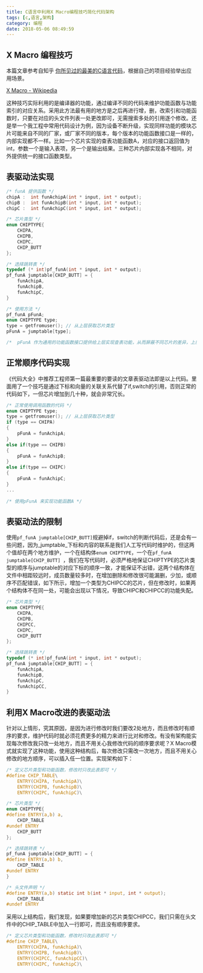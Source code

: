 ```yaml
---
title: C语言中利用X Macro编程技巧简化代码架构
tags: [c,语言,架构]
category: 编程
date: 2018-05-06 08:49:59
---
```


## X Macro 编程技巧

本篇文章参考自知乎 [你所见过的最美的C语言代码](https://www.zhihu.com/question/57089104)，根据自己的项目经验举出应用场景。

[X Macro - Wikipedia](https://link.zhihu.com/?target=https%3A//en.wikipedia.org/wiki/X_Macro)

这种技巧实际利用的是编译器的功能，通过编译不同的代码来维护功能函数与功能索引的对应关系。采用此方法最有用的地方是之后再进行增，删，改索引和功能函数时，只要在对应的头文件列表一处更改即可，无需搜索多处的引用逐个修改。还是举一个我工程中常用代码设计为例，因为设备不断升级，实现同样功能的模块芯片可能来自不同的厂家，或厂家不同的版本，每个版本的功能函数接口是一样的，内部实现都不一样。比如一个芯片实现的查表功能函数A，对应的接口返回值为int，参数一个是输入表项，另一个是输出结果。三种芯片内部实现各不相同，对外提供统一的接口函数类型。

## 表驱动法实现 

```c
/* funA 提供函数 */
chipA :  int funAchipA(int * input, int * output);
chipB :  int funAchipB(int * input, int * output);
chipC :  int funAchipC(int * input, int * output);

/* 芯片类型 */
enum CHIPTYPE{
    CHIPA,
    CHIPB,
    CHIPC,
    CHIP_BUTT
};

/* 选择跳转表 */
typedef (* int)pf_funA(int * input, int * output);
pf_funA jumptable[CHIP_BUTT] = {
    funAchipA,
    funAchipB,
    funAchipC,
}

/* 使用方法 */
pf_funA pFunA;
enum CHIPTYPE type;
type = getfromuser(); // 从上层获取芯片类型
pFunA = jumptable[type];

/*  pFunA 作为通用的功能函数接口提供给上层实现查表功能，从而屏蔽不同芯片的差异，上层不感知芯片变化 */
```

## 正常顺序代码实现

《代码大全》中推荐工程师第一篇最重要的要读的文章表驱动法即是以上代码。里面用了一个技巧是通过下标和向量的关联关系代替了if,switch的引用，否则正常的代码如下，一但芯片增加到几十种，就会非常冗长。

```C
/* 正常使用调用函数的代码 */
enum CHIPTYPE type;
type = getfromuser(); // 从上层获取芯片类型
if (type == CHIPA)
{
    pFunA = funAchipA;
}
else if(type == CHIPB)
{
    pFunA = funAchipB;
}
else if(type == CHIPC)
{
    pFunA = funAchipC;
}
...
    
/* 使用pFunA 来实现功能函数A */
```

## 表驱动法的限制

使用`pf_funA jumptable[CHIP_BUTT]`规避掉if，switch的判断代码后，还是会有一些问题，因为_jumptable_下标和内容的联系是我们人工写代码时维护的，但这两个值却在两个地方维护，一个在结构体`enum CHIPTYPE`，一个在`pf_funA jumptable[CHIP_BUTT] `，我们在写代码时，必须严格地保证CHIPTYPE的芯片类型的顺序与jumptable的对应下标的顺序一致，才能保证不出错，这两个结构体在文件中相距较远时，成员数量较多时，在增加删除和修改很可能漏删，少加，或顺序不匹配错误，如下所示，增加一个类型为CHIPCC的芯片，但在修改时，如果两个结构体不在同一处，可能会出现以下情况，导致CHIPC和CHIPCC的功能失配。

```c
/* 芯片类型 */
enum CHIPTYPE{
    CHIPA,
    CHIPB,
    CHIPCC,  
    CHIPC, 
    CHIP_BUTT
};

/* 选择跳转表 */
typedef (* int)pf_funA(int * input, int * output);
pf_funA jumptable[CHIP_BUTT] = {
    funAchipA,
    funAchipB,
    funAchipC,
    funAchipCC,
}
```

## 利用X Macro改进的表驱动法

针对以上情形，究其原因，是因为进行修改时我们要改2处地方，而且修改时有顺序的要求，维护代码时就必须花费更多的精力来进行比对和修改。有没有架构能实现每次修改我只改一处地方，而且不用关心我修改代码的顺序要求呢？X Macro模式就实现了这种功能，使用这种结构后，每次修改只需改一次地方，而且不用关心修改的地方顺序，可以插入任一位置。实现架构如下：

```c
/* 定义芯片类型和功能函数，修改时只改此表即可 */
#define CHIP_TABLE\
	ENTRY(CHIPA, funAchipA)\
	ENTRY(CHIPB, funAchipB)\
	ENTRY(CHIPC, funAchipC)\

/* 芯片类型 */
enum CHIPTYPE{
#define ENTRY(a,b) a,
    CHIP_TABLE
#undef ENTRY
    CHIP_BUTT
};

/* 选择跳转表 */
pf_funA jumptable[CHIP_BUTT] = {
#define ENTRY(a,b) b,
    CHIP_TABLE
#undef ENTRY
}

/* 头文件声明 */
#define ENTRY(a,b) static int b(int * input, int * output);
    CHIP_TABLE
#undef ENTRY
```

采用以上结构后，我们发现，如果要增加新的芯片类型CHIPCC，我们只需在头文件中的CHIP_TABLE中加入一行即可，而且没有顺序要求。

```c
/* 定义芯片类型和功能函数，修改时只改此表即可 */
#define CHIP_TABLE\
	ENTRY(CHIPA, funAchipA)\
	ENTRY(CHIPB, funAchipB)\
	ENTRY(CHIPCC, funAchipCC)\
	ENTRY(CHIPC, funAchipC)\
```

